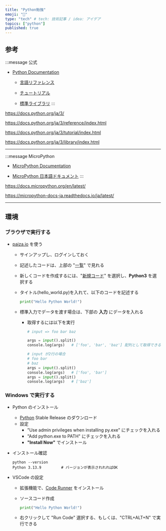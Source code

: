 ```yaml
---
title: "Python勉強"
emoji: "🐍"
type: "tech" # tech: 技術記事 / idea: アイデア
topics: ["python"]
published: true
---
```


## 参考

:::message
公式

- [Python Documentation](https://docs.python.org/ja/3/)

  - [言語リファレンス](https://docs.python.org/ja/3/reference/index.html)

  - [チュートリアル](https://docs.python.org/ja/3/tutorial/index.html)

  - [標準ライブラリ](https://docs.python.org/ja/3/library/index.html)
:::

https://docs.python.org/ja/3/

https://docs.python.org/ja/3/reference/index.html

https://docs.python.org/ja/3/tutorial/index.html

https://docs.python.org/ja/3/library/index.html

---

:::message
MicroPython

- [MicroPython Documentation](https://docs.micropython.org/en/latest/)

- [MicroPython 日本語ドキュメント](https://micropython-docs-ja.readthedocs.io/ja/latest/)
:::

https://docs.micropython.org/en/latest/

https://micropython-docs-ja.readthedocs.io/ja/latest/

---

## 環境

### ブラウザで実行する

- [paiza.io](https://paiza.io/ja) を使う
  - サインアップし、ログインしておく
  - 記述したコードは、上部の "[一覧](https://paiza.io/projects)" で見れる
  - 新しくコードを作成するには、"[新規コード](https://paiza.io/ja/projects/new)" を選択し、**Python3** を選択する
  - タイトル(hello_world.py)を入れて、以下のコードを記述する

    ```python:hello_world.py
    print("Hello Python World!")
    ```

  - 標準入力でデータを渡す場合は、下部の **入力** にデータを入れる

    - 取得するには以下を実行

      ```python:main.py
      # input => foo bar baz

      args = input().split()
      console.log(args)   # ['foo', 'bar', 'baz'] 配列として取得できる

      # input が2行の場合
      # foo bar
      # baz
      args = input().split()
      console.log(args)   # ['foo', 'bar']
      args = input().split()
      console.log(args)   # ['baz']
      ```


### Windows で実行する

- Python のインストール
  - [Python](https://www.python.org/downloads/windows/) Stable Release のダウンロード
  - 設定
    - "Use admin privileges when installing py.exe" にチェックを入れる
    - "Add python.exe to PATH" にチェックを入れる
    - **"Install Now"** でインストール

- インストール確認

  ```cmd: コマンドプロンプトで実行
  python --version
  Python 3.13.9         # バージョンが表示されれればOK
  ```

- VSCode の設定
  - 拡張機能で、[Code Runner](https://marketplace.visualstudio.com/items?itemName=formulahendry.code-runner) をインストール
  - ソースコード作成

    ```python:hello_world.py
    print("Hello Python World!")
    ```

  - 右クリックして "Run Code" 選択する、もしくは、"CTRL+ALT+N" で実行できる
